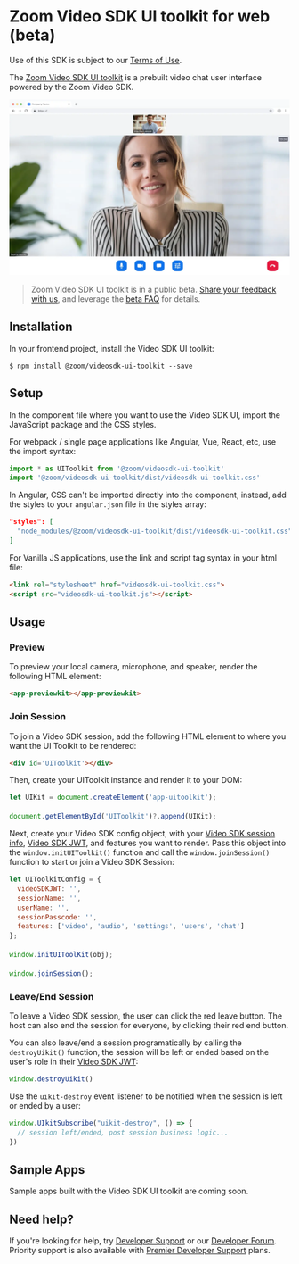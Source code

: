 # Zoom Video SDK UI toolkit for web (beta)

Use of this SDK is subject to our [Terms of Use](https://explore.zoom.us/en/video-sdk-terms/).

The [Zoom Video SDK UI toolkit](https://developers.zoom.us/docs/video-sdk/web/ui-toolkit/) is a prebuilt video chat user interface powered by the Zoom Video SDK.

![Zoom Video SDK UI toolkit web](videosdk-ui-toolkit-web.png)

> Zoom Video SDK UI toolkit is in a public beta. [Share your feedback with us](https://zoom.sjc1.qualtrics.com/jfe/form/SV_3NMYztWpWzNVSiG), and leverage the [beta FAQ](https://developers.zoom.us/docs/video-sdk/web/ui-toolkit/#beta-faq) for details.

## Installation

In your frontend project, install the Video SDK UI toolkit:

```
$ npm install @zoom/videosdk-ui-toolkit --save
```

## Setup

In the component file where you want to use the Video SDK UI, import the JavaScript package and the CSS styles.

For webpack / single page applications like Angular, Vue, React, etc, use the import syntax:

```js
import * as UIToolkit from '@zoom/videosdk-ui-toolkit'
import '@zoom/videosdk-ui-toolkit/dist/videosdk-ui-toolkit.css'
```

In Angular, CSS can't be imported directly into the component, instead, add the styles to your `angular.json` file in the styles array:

```JSON
"styles": [
  "node_modules/@zoom/videosdk-ui-toolkit/dist/videosdk-ui-toolkit.css",
]
```

For Vanilla JS applications, use the link and script tag syntax in your html file:

```html
<link rel="stylesheet" href="videosdk-ui-toolkit.css">
<script src="videosdk-ui-toolkit.js"></script>
```

## Usage

### Preview

To preview your local camera, microphone, and speaker, render the following HTML element:

```html
<app-previewkit></app-previewkit>
```

### Join Session

To join a Video SDK session, add the following HTML element to where you want the UI Toolkit to be rendered:

```html
<div id='UIToolkit'></div>
```

Then, create your UIToolkit instance and render it to your DOM:

```js
let UIKit = document.createElement('app-uitoolkit');

document.getElementById('UIToolkit')?.append(UIKit);
```

Next, create your Video SDK config object, with your [Video SDK session info](https://developers.zoom.us/docs/video-sdk/web/sessions/#prerequisites), [Video SDK JWT](https://developers.zoom.us/docs/video-sdk/auth/), and features you want to render. Pass this object into the `window.initUIToolkit()` function and call the `window.joinSession()` function to start or join a Video SDK Session:

```js
let UIToolkitConfig = {
  videoSDKJWT: '',
  sessionName: '',
  userName: '',
  sessionPasscode: '',
  features: ['video', 'audio', 'settings', 'users', 'chat']
};

window.initUIToolKit(obj);

window.joinSession();
```

### Leave/End Session

To leave a Video SDK session, the user can click the red leave button. The host can also end the session for everyone, by clicking their red end button.

You can also leave/end a session programatically by calling the `destroyUikit()` function, the session will be left or ended based on the user's role in their [Video SDK JWT](https://developers.zoom.us/docs/video-sdk/auth/):

```js
window.destroyUikit()
```

Use the `uikit-destroy` event listener to be notified when the session is left or ended by a user:

```js
window.UIkitSubscribe("uikit-destroy", () => {
  // session left/ended, post session business logic...
})
```

## Sample Apps

Sample apps built with the Video SDK UI toolkit are coming soon.

## Need help?

If you're looking for help, try [Developer Support](https://devsupport.zoom.us) or our [Developer Forum](https://devforum.zoom.us). Priority support is also available with [Premier Developer Support](https://zoom.us/docs/en-us/developer-support-plans.html) plans.